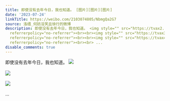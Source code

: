 ```yaml
---
title: 即使没有去年今日，我也知道。 [图片][图片][图片]
date: '2023-07-24'
linkTitle: https://weibo.com/2103074805/NbmgQa2G7
source: 洛缙_何妨淫笑且徐行的微博
description: 即使没有去年今日，我也知道。 <img style="" src="https://tvax2.sinaimg.cn/large/7d5a5ff5ly1hg83jc3412j20xc21cwqd.jpg"
  referrerpolicy="no-referrer"><br><br><img style="" src="https://tvax3.sinaimg.cn/large/7d5a5ff5ly1hg83jck2w1j20xc21c15k.jpg"
  referrerpolicy="no-referrer"><br><br><img style="" src="https://tvax4.sinaimg.cn/large/7d5a5ff5ly1hg83jdhxm7j20xc21c4ap.jpg"
  referrerpolicy="no-referrer"><br><br> ...
disable_comments: true
---
```

即使没有去年今日，我也知道。 <img style="" src="https://tvax2.sinaimg.cn/large/7d5a5ff5ly1hg83jc3412j20xc21cwqd.jpg" referrerpolicy="no-referrer"><br><br><img style="" src="https://tvax3.sinaimg.cn/large/7d5a5ff5ly1hg83jck2w1j20xc21c15k.jpg" referrerpolicy="no-referrer"><br><br><img style="" src="https://tvax4.sinaimg.cn/large/7d5a5ff5ly1hg83jdhxm7j20xc21c4ap.jpg" referrerpolicy="no-referrer"><br><br> ...